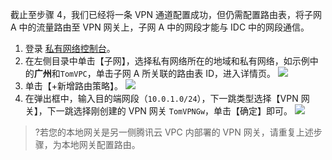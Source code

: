 截止至步骤 4，我们已经将一条 VPN 通道配置成功，但仍需配置路由表，将子网 A 中的流量路由至 VPN 网关上，子网 A 中的网段才能与 IDC 中的网段通信。
1. 登录 [私有网络控制台](https://console.cloud.tencent.com/vpc/vpc?rid=1)。
2. 在左侧目录中单击【子网】，选择私有网络所在的地域和私有网络，如示例中的**广州**和`TomVPC`，单击子网 A 所关联的路由表 ID，进入详情页。
![](https://main.qcloudimg.com/raw/b799c9d02c3def3b1e1aa16b7b5535c0.png)
3. 单击【+新增路由策略】。
![](https://main.qcloudimg.com/raw/5bde7b56b32e79794aa06a1800a97729.png)
4. 在弹出框中，输入目的端网段（`10.0.1.0/24`），下一跳类型选择【VPN 网关】，下一跳选择刚创建的 VPN 网关 `TomVPNGw`，单击【确定】即可。
![](https://main.qcloudimg.com/raw/9ace02a3b05f91279707615edb312ae2.png)
>?若您的本地网关是另一侧腾讯云 VPC 内部署的 VPN 网关，请重复上述步骤，为本地网关配置路由。

